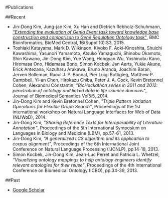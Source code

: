 #Publications

##Recent

* Jin-Dong Kim, Jung-jae Kim, Xu Han and Dietrich Rebholz-Schuhmann, [*"Extending the evaluation of Genia Event task toward knowledge base construction and comparison to Gene Regulation Ontology task"*](http://www.biomedcentral.com/1471-2105/16/S10/S3), BMC Bioinformatics, BioMed Central, 16(Suppl 10):S3, 2015.
* Toshiaki Katayama, Mark D. Wilkinson, Kiyoko F. Aoki-Kinoshita, Shuichi Kawashima, Yasunori Yamamoto, Atsuko Yamaguchi, Shinobu Okamoto, Shin Kawano, Jin-Dong Kim, Yue Wang, Hongyan Wu, Yoshinobu Kano, Hiromasa Ono, Hidemasa Bono, Simon Kocbek, Jan Aerts, Yukie Akune, Erick Antezana, Kazuharu Arakawa, Bruno Aranda, Joachim Baran, Jerven Bolleman, Raoul J. P. Bonnal, Pier Luigi Buttigieg, Matthew P. Campbell, Yi-an Chen, Hirokazu Chiba, Peter J. A. Cock, Kevin Bretonnel Cohen, Alexandru Constantin, *"BioHackathon series in 2011 and 2012: penetration of ontology and linked data in life science domains"*, Journal of Biomedical Semantics Vol5:5, 2014.
* Jin-Dong Kim and Kevin Bretonnel Cohen, *"Triple Pattern Variation Operations for Flexible Graph Search"*, Proceedings of the 1st international workshop on Natural Language Interfaces for Web of Data (NLIWoD), 2014. 
* Jin-Dong Kim, *"Sharing Reference Texts for Interoperability of Literature Annotation"*, Proceedings of the 5th International Symposium on Languages in Biology and Medicine (LBM), pp.57-61, 2013.
* Jin-Dong Kim,  *"A generalized LCS algorithm and its application to corpus alignment"*, Proceedings of the 6th International Joint Conference on Natural Language Processing (IJCNLP), pp.14-18, 2013.
* Simon Kocbek, Jin-Dong Kim, Jean-Luc Perret and Patricia L. Whetzel, *"Visualizing ontology mappings to help ontology engineers identify relevant ontologies for their reuse"*, Proceedings of the 4th International Conference on Biomedical Ontology (ICBO), pp.34-39, 2013.

##Past

* [Google Scholar](http://scholar.google.co.jp/citations?user=OB0yUv0AAAAJ&hl=en)
